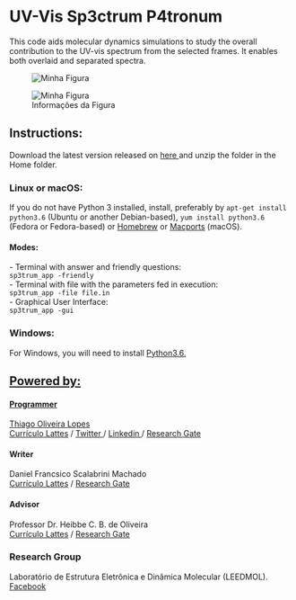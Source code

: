 
<h1>UV-Vis Sp3ctrum P4tronum</h1>

<p>This code aids molecular dynamics simulations to study the overall contribution to the UV-vis spectrum from the selected frames. It enables both overlaid and separated spectra.</p>
<figure>
  <img src="https://github.com/lopesth/UV-Vis-Sp3ctrum-P4tronus/blob/master/icons/leedmol.png" alt="Minha Figura">	
</figure>
<figure>
  <img src="https://github.com/lopesth/UV-Vis-Sp3ctrum-P4tronus/blob/master/icons/sp3ctrum.png" alt="Minha Figura">	
  <figcaption>Informações da Figura</figcaption>
</figure>



<h2>Instructions:</h2>
Download the latest version released on <a href="https://github.com/lopesth/https://github.com/lopesth/UV-Vis-Sp3ctrum-P4tronus/archive/2.0.1.zip"> here </a> and unzip the folder in the Home folder.
<br>
<h3>Linux or macOS:</h3>
If you do not have Python 3 installed, install, preferably by <code>apt-get install python3.6</code> (Ubuntu or another Debian-based), <code>yum install python3.6</code> (Fedora or Fedora-based) or <a href="https://brew.sh/index_pt-br.html">Homebrew<a> or <a href="https://www.macports.org">Macports<a> (macOS).
<h4>Modes:</h4>
- Terminal with answer and friendly questions:<br>
<code>sp3trum_app -friendly</code><br>
- Terminal with file with the parameters fed in execution:<br>
<code>sp3trum_app -file file.in</code><br>
- Graphical User Interface:<br>
<code>sp3trum_app -gui</code><br>
<h3>Windows:</h3>
For Windows, you will need to install <a href="https://www.python.org/ftp/python/3.6.3/python-3.6.3-amd64.exe"> Python3.6.

<h2>Powered by:</h2>
<h4>Programmer</h4>
Thiago Oliveira Lopes<br>
<a href="http://lattes.cnpq.br/8870631835172791"> Currículo Lattes</a> / <a href="https://twitter.com/thiago_o_lopes"> Twitter </a> / <a href="https://www.linkedin.com/in/thiago-lopes-1972b270"> Linkedin </a> / <a href="https://www.researchgate.net/profile/Thiago_Lopes2"> Research Gate</a>
<h4>Writer</h4>
Daniel Francsico Scalabrini Machado<br>
<a href="http://lattes.cnpq.br/9791047274773689"> Currículo Lattes</a> / <a href="https://www.researchgate.net/profile/Daniel_Francisco_Machado">Research Gate</a>
<h4>Advisor</h4>
Professor Dr. Heibbe C. B. de Oliveira<br>
<a href="http://lattes.cnpq.br/5995553993631378"> Currículo Lattes</a>  / <a href="https://www.researchgate.net/profile/Heibbe_De_Oliveira2">Research Gate</a>
<h3>Research Group</h3>
Laboratório de Estrutura Eletrônica e Dinâmica Molecular (LEEDMOL).
<a href="https://www.facebook.com/leedmol/" > Facebook </a>
